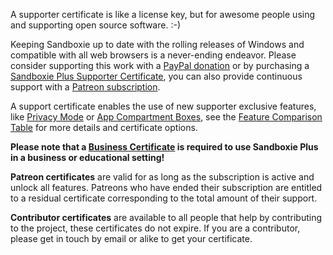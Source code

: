 A supporter certificate is like a license key, but for awesome people using and supporting open source software. :-)

Keeping Sandboxie up to date with the rolling releases of Windows and compatible with all web browsers is a never-ending endeavor. Please consider supporting this work with a <a href="https://sandboxie-plus.com/go.php?to=donate">PayPal donation</a> or by purchasing a [Sandboxie Plus Supporter Certificate](https://sandboxie-plus.com/go.php?to=sbie-get-cert), you can also provide continuous support with a [Patreon subscription](https://sandboxie-plus.com/go.php?to=patreon).

A support certificate enables the use of new supporter exclusive features, like [Privacy Mode](../PlusContent/privacy-mode.md) or [App Compartment Boxes](../PlusContent/compartment-mode.md), see the [Feature Comparison Table](https://sandboxie-plus.com/feature-comparison/) for more details and certificate options.

**Please note that a [Business Certificate](https://xanasoft.com/product/sandboxie-plus-business/) is required to use Sandboxie Plus in a business or educational setting!**

**Patreon certificates** are valid for as long as the subscription is active and unlock all features. Patreons who have ended their subscription are entitled to a residual certificate corresponding to the total amount of their support.

**Contributor certificates** are available to all people that help by contributing to the project, these certificates do not expire. If you are a contributor, please get in touch by email or alike to get your certificate.

<!-- If you have donated in the past already (before the shop was introduced), or are a Patreon member, you can get your supporter certificate [here](https://xanasoft.com/get_cert.php), just enter the email address used with Paypal or Patreon, and download your certificate.

New donations must indicate that they want to receive a certificate (for bureaucratic reasons) and will be updated once or twice a month. To receive a Supporter Certificate instantly, use one of the [purchase options](https://sandboxie-plus.com/go.php?to=sbie-get-cert) provided. -->
